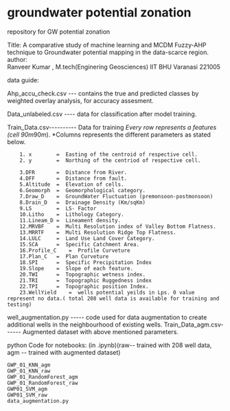 # groundwater potential zonation
 repository for GW potential zonation

Title: A comparative study of machine learning and MCDM Fuzzy-AHP technique to Groundwater potential mapping in the data-scarce region.
author: 	
	Ranveer Kumar , M.tech(Enginering Geosciences)
	IIT BHU Varanasi 221005
	
data guide:

Ahp_accu_check.csv ---   contains the true and predicted classes by weighted overlay analysis, 		    for accuracy assesment.

Data_unlabeled.csv ---- data for classification after model training.

Train_Data.csv---------- Data for training
		*Every row represents a features (cell 90m*90m).
		*Columns represents the different parameters as stated below.
	
		1. x		=  Easting of the centroid of respective cell.
		2. y		=  Northing of the centriod of respective cell.
		
		3.DFR		=  Distance from River.
		4.DFF		=  Distance from fault.
		5.Altitude	=  Elevation of cells.
		6.Geomorph	=  Geomorphological category.
		7.Draw_D	=  GroundWater Fluctuation (premonsoon-postmonsoon)
		8.Drain_D	=  Drainage Density (Km/sqKm)
		9.LS		=  LS- Factor
		10.Litho	=  Lithology Category.
		11.Lineam_D	=  Lineament density.
		12.MRVBF	=  Multi Resolution index of Valley Bottom Flatness.
		13.MRRTF	=  Multi Resolution Ridge Top Flatness.
		14.LULC		=  Land Use Land Cover Category.
		15.SCA		=  Specific Catchment Area.
		16.Profile_C	=  Profile Curveture
		17.Plan_C	=  Plan Curveture
		18.SPI		=  Specific Precipitation Index
		19.Slope	=  Slope of each feature.
		20.TWI		=  Topographic wetness index.
		21.TRI		=  Topographic Ruggedness index
		22.TPI		=  Topographic position Index.
		23.WellYield	=  wells potential yeilds in Lps. 0 value represent no data.( total 208 well data is available for training and testing)

well_augmentation.py ----- code used for data augmentation to create additional wells in the neighbourhood of existing wells.
Train_Data_agm.csv------ Augmented dataset with above mentioned parameters.

python Code for notebooks: (in .ipynb)(raw-- trained with 208 well data, agm -- trained with augmented dataset)

	GWP_01_KNN_agm
	GWP_01_KNN_raw
	GWP_01_RandomForest_agm
	GWP_01_RandomForest_raw
	GWP01_SVM_agm
	GWP01_SVM_raw
	data_augmentation.py

